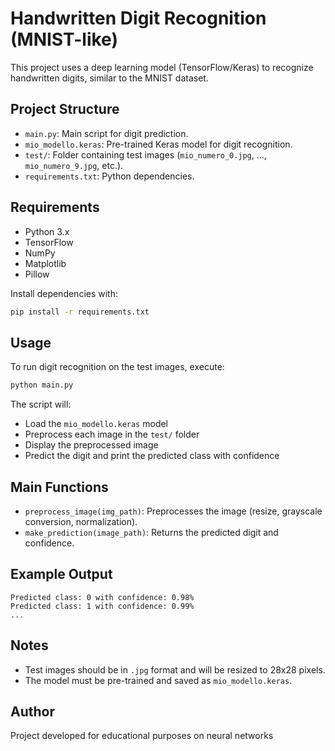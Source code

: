 # Handwritten Digit Recognition (MNIST-like)

This project uses a deep learning model (TensorFlow/Keras) to recognize handwritten digits, similar to the MNIST dataset.

## Project Structure

- `main.py`: Main script for digit prediction.
- `mio_modello.keras`: Pre-trained Keras model for digit recognition.
- `test/`: Folder containing test images (`mio_numero_0.jpg`, ..., `mio_numero_9.jpg`, etc.).
- `requirements.txt`: Python dependencies.

## Requirements

- Python 3.x
- TensorFlow
- NumPy
- Matplotlib
- Pillow

Install dependencies with:

```sh
pip install -r requirements.txt
```

## Usage

To run digit recognition on the test images, execute:

```sh
python main.py
```

The script will:
- Load the `mio_modello.keras` model
- Preprocess each image in the `test/` folder
- Display the preprocessed image
- Predict the digit and print the predicted class with confidence

## Main Functions

- `preprocess_image(img_path)`: Preprocesses the image (resize, grayscale conversion, normalization).
- `make_prediction(image_path)`: Returns the predicted digit and confidence.

## Example Output

```
Predicted class: 0 with confidence: 0.98%
Predicted class: 1 with confidence: 0.99%
...
```

## Notes

- Test images should be in `.jpg` format and will be resized to 28x28 pixels.
- The model must be pre-trained and saved as `mio_modello.keras`.

## Author

Project developed for educational purposes on neural networks
